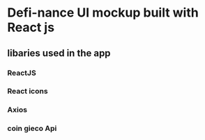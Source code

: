 # Defi-nance UI mockup built with React js

## libaries used in the app
### ReactJS
### React icons
### Axios
### coin gieco Api


 
